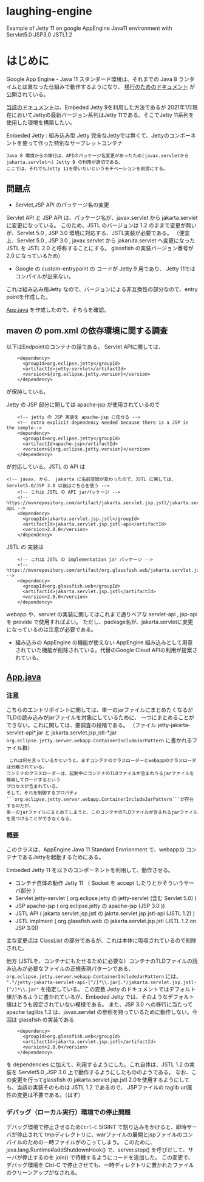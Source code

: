 ﻿# laughing-engine
Example of Jetty 11 on google AppEngine Java11 environment with Servlet5.0 JSP3.0 JSTL1.2 

# はじめに
Google App Engine - Java 11 スタンダード環境は、それまでの Java 8 ランタイムとは異なった仕組みで動作するようになり、
[移行のためのドキュメント](https://cloud.google.com/appengine/docs/standard/java11/java-differences)
が公開されている。

[当該のドキュメント](https://cloud.google.com/appengine/docs/standard/java11/java-differences)は、Embeded Jetty 9を利用した方法であるが
2021年1月現在においてJettyの最新バージョン系列はJetty 11である。そこでJetty 11系列を使用した環境を構築したい。

Embeded Jetty : 組み込み型 Jetty 完全なJettyでは無くて、Jettyのコンポーネントを使って作った特別なサーブレットコンテナ

```
Java 8 環境からの移行は、APIのパッケージ名変更があったため(javax.servletからjakarta.servletへ）Jetty 9 の利用が適切である。
ここでは、それでもJetty 11を使いたいというモチベーションを前提にする。
```

## 問題点
- Servlet,JSP API のパッケージ名の変更

Servlet API と JSP API は、パッケージ名が、javax.servlet から jakarta.servlet に変更になっている。
このため、JSTL のバージョンは 1.2 のままで変更が無いが、Servlet 5.0 , JSP 3.0 環境に対応する、JSTL実装が必要である。
（便宜上、Servlet 5.0 , JSP 3.0 , javax.servlet から jakaruta.servlet へ変更になった JSTL を JSTL 2.0 と呼称することにする。
glassfish の実装バージョン番号が 2.0 になっているため）

- Google の custom-entrypoint の コードが Jetty 9 用であり、 Jetty 11ではコンパイルが出来ない。

これは組み込み用Jetty なので、バージョンによる非互換性の部分なので、entry pointを作成した。

[App.java](https://github.com/maildrop/laughing-engine/blob/main/appengine-java11-container/src/main/java/net/iogilab/appengine11/App.java) を作成したので、そちらを確認。

## maven の pom.xml の依存環境に関する調査
以下はEndpointのコンテナの話である。
Servlet APIに関しては、
```
    <dependency>
      <groupId>org.eclipse.jetty</groupId>
      <artifactId>jetty-servlet</artifactId>
      <version>${org.eclipse.jetty.version}</version>
    </dependency>
```
が保持している。

Jetty の JSP 部分に関しては apache-jsp が使用されているので
```
    <!-- jetty の JSP 実装を apache-jsp に任せる -->
    <!-- extra explicit dependency needed because there is a JSP in the sample-->
    <dependency>
      <groupId>org.eclipse.jetty</groupId>
      <artifactId>apache-jsp</artifactId>
      <version>${org.eclipse.jetty.version}</version>
    </dependency>
```
が対応している。JSTL の API は
```
<!-- javax. から、 jakarta に名前空間が変わったので、JSTL に関しては、Servlet5.0/JSP 3.0 以後はこちらを使う -->
    <!-- これは JSTL の API jarパッケージ -->
    <!-- https://mvnrepository.com/artifact/jakarta.servlet.jsp.jstl/jakarta.servlet.jsp.jstl-api -->
    <dependency>
      <groupId>jakarta.servlet.jsp.jstl</groupId>
      <artifactId>jakarta.servlet.jsp.jstl-api</artifactId>
      <version>2.0.0</version>
    </dependency>
```
JSTL の 実装は
```
    <!-- これは JSTL の implementation jar パッケージ -->
    <!-- https://mvnrepository.com/artifact/org.glassfish.web/jakarta.servlet.jsp.jstl -->
    <dependency>
      <groupId>org.glassfish.web</groupId>
      <artifactId>jakarta.servlet.jsp.jstl</artifactId>
      <version>2.0.0</version>
    </dependency>
```

webapp や、servlet の実装に関してはこれまで通りベアな servlet-api , jsp-api を provide で使用すればよい。
ただし、package名が、jakarta.servletに変更になっているのは注意が必要である。

- 組み込みの AppEngine の機能が使えない
AppEngine 組み込みとして用意されていた機能が削除されている。代替のGoogle Cloud APIの利用が提案されている。

## [App.java](https://github.com/maildrop/laughing-engine/blob/main/appengine-java11-container/src/main/java/net/iogilab/appengine11/App.java)

### 注意
 こちらのエントリポイントに関しては、単一のjarファイルにまとめたくなるがTLDの読み込みがjarファイルを対象にしているために、
一つにまとめることができない。これに関しては、要調査の段階である。
（ファイル jetty-jakarta-servlet-api*.jar と jakarta.servlet.jsp.jstl-*.jar ```org.eclipse.jetty.server.webapp.ContainerIncludeJarPattern``` に書かれるファイル群）

```
 これは何を言っているかというと、まずコンテナのクラスローダーとwebappのクラスローダは分離されている。
コンテナのクラスローダーは、起動中にコンテナのTLDファイルが含まれうるjarファイルを検索してロードするという
プロセスが含まれている。
そして、それを制御するプロパティ```org.eclipse.jetty.server.webapp.ContainerIncludeJarPattern```が存在するのだが、
単一のjarファイルにまとめてしまうと、このコンテナのTLDファイルが含まれるjarファイルを見つけることができなくなる。
```

### 概要

このクラスは、AppEngine Java 11 Standard Envrionment で、webappの コンテナであるJettyを起動するためにある。

Embeded Jetty 11 を以下のコンポーネントを利用して、動作させる。

- コンテナ自体の動作 Jetty 11 （ Socket を accept したりとかそういうサーバ部分 ）
- Servlet jetty-servlet ( org.eclipse.jetty の jetty-servlet (含む Servlet 5.0) )
- JSP apache-jsp ( org.eclipse.jetty の apache-jsp (JSP 3.0 ))
- JSTL API ( jakarta.servlet.jsp.jstl の jakrta.servlet.jsp.jstl-api (JSTL 1.2) )
- JSTL implment ( org.glassfish.web の jakarta.servlet.jsp.jstl (JSTL 1.2 on JSP 3.0))

主な変更点は ClassList の部分であるが、これは本体に吸収されているので削除された。

他方 (JSTLを、コンテナにもたせるために必要な）コンテナのTLDファイルの読み込みが必要なファイルの正規表現パターンである、
```org.eclipse.jetty.server.webapp.ContainerIncludeJarPattern``` には、
```".*/jetty-jakarta-servlet-api-[^/]*\\.jar|.*/jakarta.servlet.jsp.jstl-[^/]*\\.jar"``` を指定している。
この変数 Jetty のドキュメントではデフォルト値があるように書かれているが、Embeded Jetty では、そのようなデフォルト値はどうも設定されていない模様である。
また、JSP 3.0 への移行に当たって apache taglibs 1.2 は、javax.servlet の参照を持っているために動作しない。今回は glassfish の実装である
```
    <dependency>
      <groupId>org.glassfish.web</groupId>
      <artifactId>jakarta.servlet.jsp.jstl</artifactId>
      <version>2.0.0</version>
    </dependency>
```
を dependencies に加えて、利用するようにした。これ自体は、JSTL 1.2 の実装を Servlet5.0 ,JSP 3.0 上で動作するようにしたもののようである。
なお、この変更を行ってglassfish の jakarta.servlet.jsp.jstl 2.0を使用するようにしても、当該の実装そのものは JSTL 1.2 であるので、
JSPファイルの taglib uri属性の変更は不要である。（はず）

### デバッグ（ローカル実行）環境での停止問題
デバッグ環境で停止させるため`Ctrl-C` SIGINT で割り込みをかけると、即時サーバが停止されて tmpディレクトリに、warファイルの展開とjspファイルのコンパイルのための一時ファイルがのこってしまう。
このために、java.lang.Runtime#addShutdownHook() で、server.stop() を呼びだして、サーバが停止するのを join() で待機するようにコードを追加した。
この変更で、デバッグ環境を Ctrl-C で停止させても、一時ディレクトリに置かれたファイルのクリーンアップがなされる。
